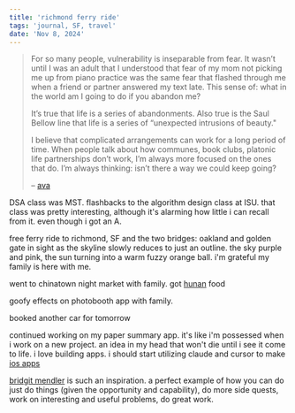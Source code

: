 ```yaml
---
title: 'richmond ferry ride'
tags: 'journal, SF, travel'
date: 'Nov 8, 2024'
---
```


> For so many people, vulnerability is inseparable from fear. It wasn’t until I was an adult that I understood that fear of my mom not picking me up from piano practice was the same fear that flashed through me when a friend or partner answered my text late. This sense of: what in the world am I going to do if you abandon me?
>
> It’s true that life is a series of abandonments. Also true is the Saul Bellow line that life is a series of “unexpected intrusions of beauty."
>
> I believe that complicated arrangements can work for a long period of time. When people talk about how communes, book clubs, platonic life partnerships don’t work, I’m always more focused on the ones that do. I’m always thinking: isn’t there a way we could keep going?
>
> – [ava](https://www.avabear.xyz)

DSA class was MST. flashbacks to the algorithm design class at ISU. that class was pretty interesting, although it's alarming how little i can recall from it. even though i got an A.

free ferry ride to richmond, SF and the two bridges: oakland and golden gate in sight as the skyline slowly reduces to just an outline. the sky purple and pink, the sun turning into a warm fuzzy orange ball. i'm grateful my family is here with me.

went to chinatown night market with family. got [hunan](https://maps.app.goo.gl/mstX9iJbT9CTV8Zw8) food

goofy effects on photobooth app with family.

booked another car for tomorrow

continued working on my paper summary app. it's like i'm possessed when i work on a new project. an idea in my head that won't die until i see it come to life. i love building apps. i should start utilizing claude and cursor to make [ios apps](https://www.youtube.com/watch?v=s7BVmsZSmWQ)

[bridgit mendler](https://youtu.be/H4XqkTx6-fk?si=LY1My19tiaOCBeN_) is such an inspiration. a perfect example of how you can do just do things (given the opportunity and capability), do more side quests, work on interesting and useful problems, do great work.
